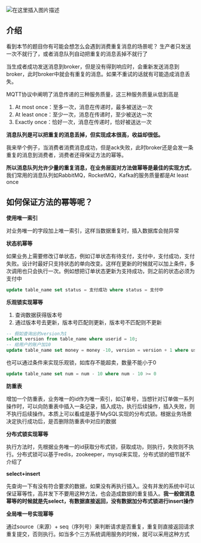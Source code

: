 ![在这里插入图片描述](https://img-blog.csdnimg.cn/20201008185516687.jpg?)
## 介绍
看到本节的题目你有可能会想怎么会遇到消费重复消息的场景呢？
生产者只发送一次不就行了，或者消息队列自动把重复的消息丢掉不就行了

当生成者成功发送消息到broker，但是没有得到响应时，会重新发送消息到broker，此时broker中就会有重复的消息。如果不重试的话就有可能造成消息丢失。

MQTT协议中阐明了消息传递的三种服务质量，这三种服务质量从低到高是

1. At most once：至多一次，消息在传递时，最多被送达一次
2. At least once：至少一次，消息在传递时，至少被送达一次
3. Exactly once：恰好一次，消息在传递时，恰好被送达一次


**消息队列是可以把重复的消息丢掉，但实现成本很高，收益却很低。**

我来举个例子，当消费者消费消息成功，但是ack失败，此时broker还是会发一条重复的消息到消费者，消费者还得保证方法的幂等。

**所以消息队列允许少量的重复消息，在业务层面对方法做幂等是最佳的实现方式**，我们常用的消息队列如RabbitMQ，RocketMQ，Kafka的服务质量都是At least once

## 如何保证方法的幂等呢？
**使用唯一索引**

对业务唯一的字段加上唯一索引，这样当数据重复时，插入数据库会抛异常

**状态机幂等**

如果业务上需要修改订单状态，例如订单状态有待支付，支付中，支付成功，支付失败。设计时最好只支持状态的单向改变。这样在更新的时候就可以加上条件，多次调用也只会执行一次。例如想把订单状态更新为支持成功，则之前的状态必须为支付中

```sql
update table_name set status = 支付成功 where status = 支付中
```

**乐观锁实现幂等**

1. 查询数据获得版本号
2. 通过版本号去更新，版本号匹配则更新，版本号不匹配则不更新

```sql
-- 假如查询出的version为1
select version from table_name where userid = 10;
-- 给用户的账户加10
update table_name set money = money -10, version = version + 1 where userid = 10 and version = 1
```
也可以通过条件来实现乐观锁，如库存不能超卖，数量不能小于0

```sql
update table_name set num = num - 10 where num - 10 >= 0
```

**防重表**

增加一个防重表，业务唯一的id作为唯一索引，如订单号，当想针对订单做一系列操作时，可以向防重表中插入一条记录，插入成功，执行后续操作，插入失败，则不执行后续操作。本质上可以看成是基于MySQL实现的分布式锁。根据业务场景决定执行成功后，是否删除防重表中对应的数据

**分布式锁实现幂等**

执行方法时，先根据业务唯一的id获取分布式锁，获取成功，则执行，失败则不执行。分布式锁可以基于redis，zookeeper，mysql来实现，分布式锁的细节就不介绍了

**select+insert**

先查询一下有没有符合要求的数据，如果没有再执行插入。没有并发的系统中可以保证幂等性，高并发下不要用这种方法，也会造成数据的重复插入。**我一般做消息幂等的时候就是先select，有数据直接返回，没有数据加分布式锁进行insert操作**

**全局唯一号实现幂等**

通过source（来源）+ seq（序列号）来判断请求是否重复，重复则直接返回请求重复提交，否则执行。如当多个三方系统调用服务的时候，就可以采用这种方式
